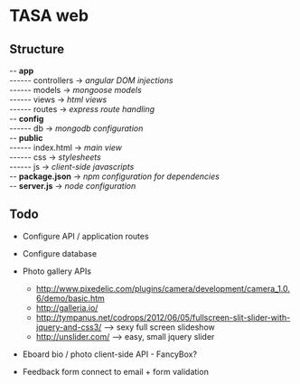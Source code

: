 TASA web  
=======
Structure  
---------
-- **app**  
------ controllers  -> *angular DOM injections*  
------ models       -> *mongoose models*  
------ views        -> *html views*  
------ routes       -> *express route handling*  
-- **config**  
------ db           -> *mongodb configuration*  
-- **public**  
------ index.html   -> *main view*  
------ css          -> *stylesheets*  
------ js           -> *client-side javascripts*  
-- **package.json** -> *npm configuration for dependencies*  
-- **server.js**    -> *node configuration*  


Todo
-----

* Configure API / application routes
* Configure database
* Photo gallery APIs
  - http://www.pixedelic.com/plugins/camera/development/camera_1.0.6/demo/basic.htm
  - http://galleria.io/
  - http://tympanus.net/codrops/2012/06/05/fullscreen-slit-slider-with-jquery-and-css3/ --> sexy full screen slideshow
  - http://unslider.com/ --> easy, small jquery slider

* Eboard bio / photo client-side API - FancyBox?
* Feedback form connect to email + form validation
